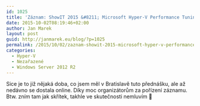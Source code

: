 ```yaml
---
id: 1025
title: 'Záznam: ShowIT 2015 &#8211; Microsoft Hyper-V Performance Tuning'
date: 2015-10-02T08:19:46+02:00
author: Jan Marek
layout: post
guid: http://janmarek.eu/blog/?p=1025
permalink: /2015/10/02/zaznam-showit-2015-microsoft-hyper-v-performance-tuning/
categories:
  - Hyper-V
  - Nezařazené
  - Windows Server 2012 R2
---
```

Sice je to již nějaká doba, co jsem měl v Bratislavě tuto přednášku, ale až nedávno se dostala online. Díky moc organizátorům za pořízení záznamu. Btw. zním tam jak skřítek, takhle ve skutečnosti nemluvím 🙂
